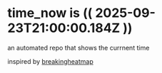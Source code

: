 # time_now is (( 2025-09-23T21:00:00.184Z ))

an automated repo that shows the currnent time

inspired by [breakingheatmap](https://github.com/breakingheatmap/breakingheatmap)